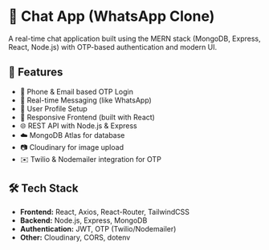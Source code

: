 # 💬 Chat App (WhatsApp Clone)

A real-time chat application built using the MERN stack (MongoDB, Express, React, Node.js) with OTP-based authentication and modern UI.

## 🚀 Features

- 🔐 Phone & Email based OTP Login
- 💬 Real-time Messaging (like WhatsApp)
- 👤 User Profile Setup
- 📱 Responsive Frontend (built with React)
- 🌐 REST API with Node.js & Express
- ☁️ MongoDB Atlas for database
- 📷 Cloudinary for image upload
- ✉️ Twilio & Nodemailer integration for OTP

## 🛠️ Tech Stack

- **Frontend:** React, Axios, React-Router, TailwindCSS
- **Backend:** Node.js, Express, MongoDB
- **Authentication:** JWT, OTP (Twilio/Nodemailer)
- **Other:** Cloudinary, CORS, dotenv
